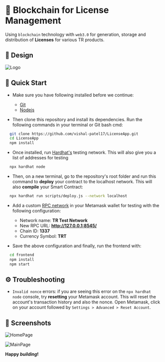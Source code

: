 # 🔗 Blockchain for License Management

Using ```blockchain``` technology with ```web3.0``` for generation, storage and distribution of <b>Licenses</b> for various TR products.

## 🎨 Design

![Logo](https://lucid.app/publicSegments/view/c815ebb5-e01d-4cbb-917a-a89e60e89e32/image.png)

## 🚀 Quick Start

- Make sure you have following installed before we continue:
  - [Git](https://git-scm.com/downloads)
  - [Nodejs](https://nodejs.org/en/download/)
    
- Then clone this repository and install its dependencies.
Run the following commands in your terminal or Git bash cmd:

```bash
  git clone https://github.com/vishal-patel17/LicenseApp.git
  cd LicenseApp
  npm install
```
- Once installed, run [Hardhat's](https://hardhat.org/) testing network. This will also give you a list of addresses for testing
```bash
  npx hardhat node
```
- Then, on a new terminal, go to the repository's root folder and run this command to <b>deploy</b> your contract to the localhost network. This will also <b>compile</b> your Smart Contract:
```bash
  npx hardhat run scripts/deploy.js --network localhost
```
- Add a custom [RPC network](https://metamask.zendesk.com/hc/en-us/articles/360043227612-How-to-add-a-custom-network-RPC) in your Metamask wallet for testing with the following configuration:

  - Network name: <b>TR Test Network</b>
  - New RPC URL: <b>http://127.0.0.1:8545/</b>
  - Chain ID: <b>1337</b>
  - Currency Symbol: <b>TRT</b>

- Save the above configuration and finally, run the frontend with:
```bash
  cd frontend
  npm install
  npm start
```



## ⚙️ Troubleshooting

- ```Invalid nonce``` errors: if you are seeing this error on the ```npx hardhat node``` console, try <b>resetting</b> your Metamask account. This will reset the account's transaction history and also the nonce. Open Metamask, click on your account followed by ```Settings > Advanced > Reset Account```.


## 📸 Screenshots

![HomePage](https://user-images.githubusercontent.com/10336383/178111456-1c7d34f3-914a-46f5-8705-45e562cbc28d.PNG)


![MainPage](https://user-images.githubusercontent.com/10336383/178111491-9f0ec8ee-8b4a-48cc-ae32-6347262b3345.PNG)





**Happy _building_!**
